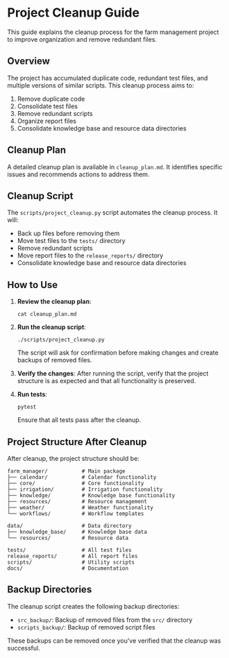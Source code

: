 # Project Cleanup Guide

This guide explains the cleanup process for the farm management project to improve organization and remove redundant files.

## Overview

The project has accumulated duplicate code, redundant test files, and multiple versions of similar scripts. This cleanup process aims to:

1. Remove duplicate code
2. Consolidate test files
3. Remove redundant scripts
4. Organize report files
5. Consolidate knowledge base and resource data directories

## Cleanup Plan

A detailed cleanup plan is available in `cleanup_plan.md`. It identifies specific issues and recommends actions to address them.

## Cleanup Script

The `scripts/project_cleanup.py` script automates the cleanup process. It will:

- Back up files before removing them
- Move test files to the `tests/` directory
- Remove redundant scripts
- Move report files to the `release_reports/` directory
- Consolidate knowledge base and resource data directories

## How to Use

1. **Review the cleanup plan**:
   ```
   cat cleanup_plan.md
   ```

2. **Run the cleanup script**:
   ```
   ./scripts/project_cleanup.py
   ```
   
   The script will ask for confirmation before making changes and create backups of removed files.

3. **Verify the changes**:
   After running the script, verify that the project structure is as expected and that all functionality is preserved.

4. **Run tests**:
   ```
   pytest
   ```
   
   Ensure that all tests pass after the cleanup.

## Project Structure After Cleanup

After cleanup, the project structure should be:

```
farm_manager/           # Main package
├── calendar/           # Calendar functionality
├── core/               # Core functionality
├── irrigation/         # Irrigation functionality
├── knowledge/          # Knowledge base functionality
├── resources/          # Resource management
├── weather/            # Weather functionality
└── workflows/          # Workflow templates

data/                   # Data directory
├── knowledge_base/     # Knowledge base data
└── resources/          # Resource data

tests/                  # All test files
release_reports/        # All report files
scripts/                # Utility scripts
docs/                   # Documentation
```

## Backup Directories

The cleanup script creates the following backup directories:

- `src_backup/`: Backup of removed files from the `src/` directory
- `scripts_backup/`: Backup of removed script files

These backups can be removed once you've verified that the cleanup was successful.
